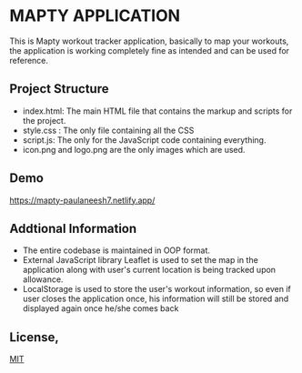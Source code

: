 # MAPTY APPLICATION

This is Mapty workout tracker application, basically to map your workouts, the application is working completely fine as intended and can be used for reference.

## Project Structure
* index.html: The main HTML file that contains the markup and scripts for the project.
* style.css : The only file containing all the CSS 
* script.js: The only for the JavaScript code containing everything. 
* icon.png and logo.png are the only images which are used. 


## Demo
https://mapty-paulaneesh7.netlify.app/

## Addtional Information
* The entire codebase is maintained in OOP format.
* External JavaScript library Leaflet is used to set the map in the application along with user's current location is being tracked upon allowance.
* LocalStorage is used to store the user's workout information, so even if user closes the application once, his information will still be stored and displayed again       once he/she comes back


## License,
[MIT](https://choosealicense.com/licenses/mit/)
